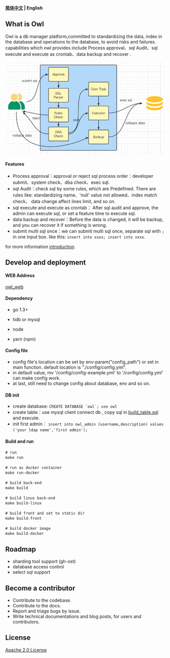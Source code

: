 <div align="left">

**[简体中文](./doc/README-zh-CN.md) | English**

</div>

## What is Owl

Owl is a db manager platform,committed to standardizing the data, index in the database and operations to the database, to avoid risks and failures.  
capabilities which owl provides include Process approval、sql Audit、sql execute and execute as crontab、data backup and recover .

![architecture](./doc/image/architecture-en.png)

#### Features

* Process approval：approval or reject sql process order：developer submit、system check、dba check、exec sql.
* sql Audit：check sql by some rules, which are Predefined. There are rules like: standardizing name、'null' value not allowed、index match check、 data change affect lines limit, and so on. 
* sql execute and execute as crontab： After sql audit and approve, the admin can execute sql, or set a feature time to execute sql.
* data backup and recover：Before the data is changed, it will be backup, and you can recover it if something is wrong.
* submit multi sql once：we can submit multi sql once,  separate sql with ```;``` in one input box. like this: ```insert into xxxx; insert into xxxx```.

for more information [introduction](./doc/introduction.md)

## Develop and deployment

#### WEB Address

[owl_web](https://github.com/ibanyu/owl_web)

#### Dependency
* go 1.3+
* tidb or mysql

* node 
* yarn (npm)

#### Config file

* config file's location can be set by env-param("config_path") or set in main function. default location is "./config/config.yml".  
* in default value, mv '/config/config-example.yml' to '/config/config.yml' can make config work. 
* at last, still need to change config about database, env and so on.

#### DB init

* create database: ``` CREATE DATABASE `owl`; use owl ```
* create table：use mysql client connect db , copy sql in [build_table.sql](./dao/build_table.sql) and execute.
* init first admin： ``` insert into owl_admin (username,description) values ('your ldap name','first admin'); ```

#### Build and run
```
# run
make run

# run as docker container
make run-docker

# build back-end
make build

# build linux back-end
make build-linux

# build front and set to static dir
make build-front

# build docker image
make build-docker
```
 
## Roadmap

* sharding tool support (gh-ost)
* database access control
* select sql support

## Become a contributor

* Contribute to the codebase.
* Contribute to the docs.
* Report and triage bugs by issue.
* Write technical documentations and blog posts, for users and contributors.

## License

[Apache 2.0 License](doc/LICENSE)
